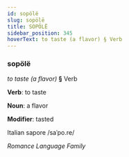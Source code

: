 ```yaml
---
id: sopölë
slug: sopölë
title: SOPÖLË
sidebar_position: 345
hoverText: to taste (a flavor) § Verb
---
```


### sopölë

*to taste (a flavor)* **§** Verb

**Verb**: to taste

**Noun**: a flavor

**Modifier**: tasted

Italian sapore /saˈpo.re/

*Romance Language Family*